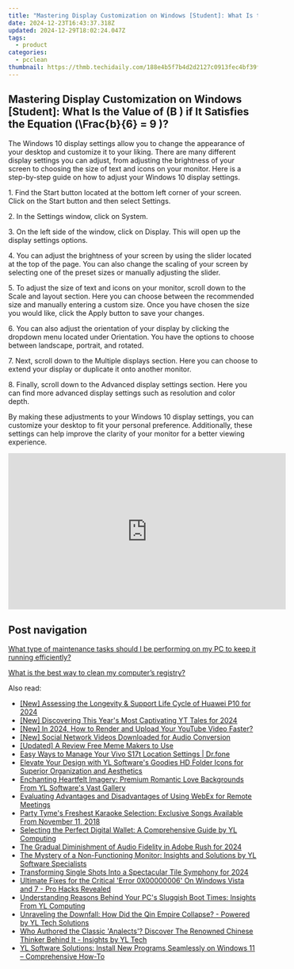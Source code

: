 ```yaml
---
title: "Mastering Display Customization on Windows [Student]: What Is the Value of \\(B \\) if It Satisfies the Equation \\(\\Frac{b}{6} = 9 \\)?"
date: 2024-12-23T16:43:37.318Z
updated: 2024-12-29T18:02:24.047Z
tags:
  - product
categories:
  - pcclean
thumbnail: https://thmb.techidaily.com/188e4b5f7b4d2d2127c0913fec4bf39f7b63f882f1dce5c675f74afd09d13628.jpg
---
```


## Mastering Display Customization on Windows [Student]: What Is the Value of \(B \) if It Satisfies the Equation \(\Frac{b}{6} = 9 \)?

The Windows 10 display settings allow you to change the appearance of your desktop and customize it to your liking. There are many different display settings you can adjust, from adjusting the brightness of your screen to choosing the size of text and icons on your monitor. Here is a step-by-step guide on how to adjust your Windows 10 display settings. 

1\. Find the Start button located at the bottom left corner of your screen. Click on the Start button and then select Settings.

2\. In the Settings window, click on System.

3\. On the left side of the window, click on Display. This will open up the display settings options. 

4\. You can adjust the brightness of your screen by using the slider located at the top of the page. You can also change the scaling of your screen by selecting one of the preset sizes or manually adjusting the slider.

5\. To adjust the size of text and icons on your monitor, scroll down to the Scale and layout section. Here you can choose between the recommended size and manually entering a custom size. Once you have chosen the size you would like, click the Apply button to save your changes.

6\. You can also adjust the orientation of your display by clicking the dropdown menu located under Orientation. You have the options to choose between landscape, portrait, and rotated.

7\. Next, scroll down to the Multiple displays section. Here you can choose to extend your display or duplicate it onto another monitor.

8\. Finally, scroll down to the Advanced display settings section. Here you can find more advanced display settings such as resolution and color depth. 

By making these adjustments to your Windows 10 display settings, you can customize your desktop to fit your personal preference. Additionally, these settings can help improve the clarity of your monitor for a better viewing experience.

<!-- affiliate ads begin -->
<iframe width="560" height="315" src="https://www.youtube.com/embed/5EKBEujWCw4?si=PwVvvervi8OrYaEA" title="YouTube video player" frameborder="0" allow="accelerometer; autoplay; clipboard-write; encrypted-media; gyroscope; picture-in-picture; web-share" referrerpolicy="strict-origin-when-cross-origin" allowfullscreen></iframe>
<!-- affiliate ads end -->

## Post navigation

[What type of maintenance tasks should I be performing on my PC to keep it running efficiently?](https://tools.techidaily.com/pcclean/products/)

[What is the best way to clean my computer’s registry?](https://tools.techidaily.com/pcclean/products/)

<ins class="adsbygoogle"
     style="display:block"
     data-ad-format="autorelaxed"
     data-ad-client="ca-pub-7571918770474297"
     data-ad-slot="1223367746"></ins>

<ins class="adsbygoogle"
     style="display:block"
     data-ad-client="ca-pub-7571918770474297"
     data-ad-slot="8358498916"
     data-ad-format="auto"
     data-full-width-responsive="true"></ins>

<span class="atpl-alsoreadstyle">Also read:</span>
<div><ul>
<li><a href="https://fox-blue.techidaily.com/new-assessing-the-longevity-and-support-life-cycle-of-huawei-p10-for-2024/"><u>[New] Assessing the Longevity & Support Life Cycle of Huawei P10 for 2024</u></a></li>
<li><a href="https://article-helps.techidaily.com/new-discovering-this-years-most-captivating-yt-tales-for-2024/"><u>[New] Discovering This Year's Most Captivating YT Tales for 2024</u></a></li>
<li><a href="https://eaxpv-info.techidaily.com/new-in-2024-how-to-render-and-upload-your-youtube-video-faster/"><u>[New] In 2024, How to Render and Upload Your YouTube Video Faster?</u></a></li>
<li><a href="https://extra-guidance.techidaily.com/new-social-network-videos-downloaded-for-audio-conversion/"><u>[New] Social Network Videos Downloaded for Audio Conversion</u></a></li>
<li><a href="https://extra-tips.techidaily.com/updated-a-review-free-meme-makers-to-use/"><u>[Updated] A Review Free Meme Makers to Use</u></a></li>
<li><a href="https://android-location.techidaily.com/easy-ways-to-manage-your-vivo-s17t-location-settings-drfone-by-drfone-virtual/"><u>Easy Ways to Manage Your Vivo S17t Location Settings | Dr.fone</u></a></li>
<li><a href="https://win-hot.techidaily.com/elevate-your-design-with-yl-softwares-goodies-hd-folder-icons-for-superior-organization-and-aesthetics/"><u>Elevate Your Design with YL Software's Goodies HD Folder Icons for Superior Organization and Aesthetics</u></a></li>
<li><a href="https://win-hot.techidaily.com/enchanting-heartfelt-imagery-premium-romantic-love-backgrounds-from-yl-softwares-vast-gallery/"><u>Enchanting Heartfelt Imagery: Premium Romantic Love Backgrounds From YL Software's Vast Gallery</u></a></li>
<li><a href="https://buynow-tips.techidaily.com/evaluating-advantages-and-disadvantages-of-using-webex-for-remote-meetings/"><u>Evaluating Advantages and Disadvantages of Using WebEx for Remote Meetings</u></a></li>
<li><a href="https://win-hot.techidaily.com/party-tymes-freshest-karaoke-selection-exclusive-songs-available-from-november-11-2018/"><u>Party Tyme's Freshest Karaoke Selection: Exclusive Songs Available From November 11, 2018</u></a></li>
<li><a href="https://win-hot.techidaily.com/selecting-the-perfect-digital-wallet-a-comprehensive-guide-by-yl-computing/"><u>Selecting the Perfect Digital Wallet: A Comprehensive Guide by YL Computing</u></a></li>
<li><a href="https://voice-adjusting.techidaily.com/the-gradual-diminishment-of-audio-fidelity-in-adobe-rush-for-2024/"><u>The Gradual Diminishment of Audio Fidelity in Adobe Rush for 2024</u></a></li>
<li><a href="https://win-hot.techidaily.com/the-mystery-of-a-non-functioning-monitor-insights-and-solutions-by-yl-software-specialists/"><u>The Mystery of a Non-Functioning Monitor: Insights and Solutions by YL Software Specialists</u></a></li>
<li><a href="https://some-guidance.techidaily.com/transforming-single-shots-into-a-spectacular-tile-symphony-for-2024/"><u>Transforming Single Shots Into a Spectacular Tile Symphony for 2024</u></a></li>
<li><a href="https://win-unique.techidaily.com/ultimate-fixes-for-the-critical-error-0x00000006-on-windows-vista-and-7-pro-hacks-revealed/"><u>Ultimate Fixes for the Critical 'Error 0X00000006' On Windows Vista and 7 - Pro Hacks Revealed</u></a></li>
<li><a href="https://win-hot.techidaily.com/understanding-reasons-behind-your-pcs-sluggish-boot-times-insights-from-yl-computing/"><u>Understanding Reasons Behind Your PC's Sluggish Boot Times: Insights From YL Computing</u></a></li>
<li><a href="https://win-hot.techidaily.com/unraveling-the-downfall-how-did-the-qin-empire-collapse-powered-by-yl-tech-solutions/"><u>Unraveling the Downfall: How Did the Qin Empire Collapse? - Powered by YL Tech Solutions</u></a></li>
<li><a href="https://win-hot.techidaily.com/who-authored-the-classic-analects-discover-the-renowned-chinese-thinker-behind-it-insights-by-yl-tech/"><u>Who Authored the Classic 'Analects'? Discover The Renowned Chinese Thinker Behind It - Insights by YL Tech</u></a></li>
<li><a href="https://win-hot.techidaily.com/yl-software-solutions-install-new-programs-seamlessly-on-windows-11-comprehensive-how-to/"><u>YL Software Solutions: Install New Programs Seamlessly on Windows 11 – Comprehensive How-To</u></a></li>
</ul></div>

